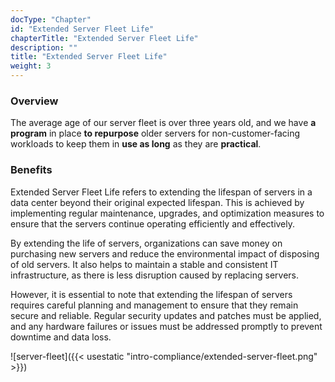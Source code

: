 ```yaml
---
docType: "Chapter"
id: "Extended Server Fleet Life"
chapterTitle: "Extended Server Fleet Life"
description: ""
title: "Extended Server Fleet Life"
weight: 3
---
```


### **Overview**

The average age of our server fleet is over three years old, and we have **a program** in place **to repurpose** older servers for non-customer-facing workloads to keep them in **use as long** as they are **practical**.

### **Benefits**

Extended Server Fleet Life refers to extending the lifespan of servers in a data center beyond their original expected lifespan. This is achieved by implementing regular maintenance, upgrades, and optimization measures to ensure that the servers continue operating efficiently and effectively.

By extending the life of servers, organizations can save money on purchasing new servers and reduce the environmental impact of disposing of old servers. It also helps to maintain a stable and consistent IT infrastructure, as there is less disruption caused by replacing servers.

However, it is essential to note that extending the lifespan of servers requires careful planning and management to ensure that they remain secure and reliable. Regular security updates and patches must be applied, and any hardware failures or issues must be addressed promptly to prevent downtime and data loss.

![server-fleet]({{< usestatic "intro-compliance/extended-server-fleet.png" >}})


